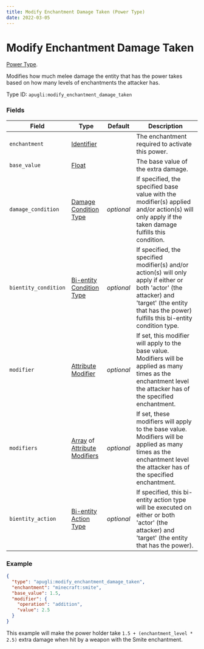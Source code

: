 ```yaml
---
title: Modify Enchantment Damage Taken (Power Type)
date: 2022-03-05
---
```


# Modify Enchantment Damage Taken

[Power Type](../power_types.md).

Modifies how much melee damage the entity that has the power takes based on how many levels of enchantments the attacker has.

Type ID: `apugli:modify_enchantment_damage_taken`

### Fields
Field  | Type | Default | Description
-------|------|---------|-------------
`enchantment` | [Identifier](https://origins.readthedocs.io/en/latest/types/data_types/identifier/) | | The enchantment required to activate this power.
`base_value` | [Float](https://origins.readthedocs.io/en/latest/types/data_types/float/) | | The base value of the extra damage.
`damage_condition` | [Damage Condition Type](https://origins.readthedocs.io/en/latest/types/damage_condition_types/) | *optional* | If specified, the specified base value with the modifier(s) applied and/or action(s) will only apply if the taken damage fulfills this condition.
`bientity_condition` | [Bi-entity Condition Type](https://origins.readthedocs.io/en/latest/types/bientity_condition_types/) | *optional* | If specified, the specified modifier(s) and/or action(s) will only apply if either or both 'actor' (the attacker) and 'target' (the entity that has the power) fulfills this bi-entity condition type.
`modifier` | [Attribute Modifier](https://origins.readthedocs.io/en/latest/types/data_types/attribute_modifier/) | *optional* | If set, this modifier will apply to the base value. Modifiers will be applied as many times as the enchantment level the attacker has of the specified enchantment.
`modifiers` | [Array](https://origins.readthedocs.io/en/latest/types/data_types/array/) of [Attribute Modifiers](https://origins.readthedocs.io/en/latest/types/data_types/attribute_modifier/) | *optional* | If set, these modifiers will apply to the base value. Modifiers will be applied as many times as the enchantment level the attacker has of the specified enchantment.
`bientity_action` | [Bi-entity Action Type](https://origins.readthedocs.io/en/latest/types/bientity_action_types/) | *optional* | If specified, this bi-entity action type will be executed on either or both 'actor' (the attacker) and 'target' (the entity that has the power).

### Example
```json
{
  "type": "apugli:modify_enchantment_damage_taken",
  "enchantment": "minecraft:smite",
  "base_value": 1.5,
  "modifier": {
    "operation": "addition",
    "value": 2.5
  }
}
```
This example will make the power holder take `1.5 + (enchantment_level * 2.5)` extra damage when hit by a weapon with the Smite enchantment.